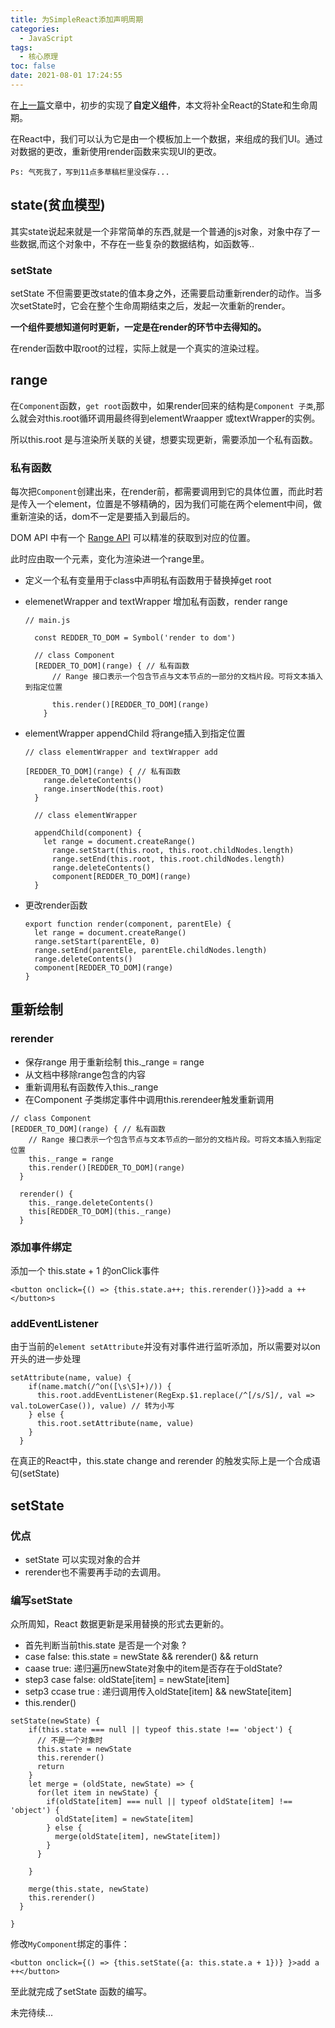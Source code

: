 ```yaml
---
title: 为SimpleReact添加声明周期
categories:
  - JavaScript
tags:
  - 核心原理
toc: false
date: 2021-08-01 17:24:55
---
```


在[上一篇](https://blog.wangguanwei.com/2021/07/25/JSX%E7%9A%84%E5%AE%9E%E7%8E%B0%E5%8E%9F%E7%90%86/)文章中，初步的实现了**自定义组件**，本文将补全React的State和生命周期。

<!--more-->

在React中，我们可以认为它是由一个模板加上一个数据，来组成的我们UI。通过对数据的更改，重新使用render函数来实现UI的更改。

`Ps: 气死我了，写到11点多草稿栏里没保存...`

## state(贫血模型)

其实state说起来就是一个非常简单的东西,就是一个普通的js对象，对象中存了一些数据,而这个对象中，不存在一些复杂的数据结构，如函数等..

### setState

setState 不但需要更改state的值本身之外，还需要启动重新render的动作。当多次setState时，它会在整个生命周期结束之后，发起一次重新的render。

**一个组件要想知道何时更新，一定是在render的环节中去得知的。**

在render函数中取root的过程，实际上就是一个真实的渲染过程。

## range

在`Component`函数，`get root`函数中，如果render回来的结构是`Component 子类`,那么就会对this.root循环调用最终得到elementWraapper 或textWrapper的实例。

所以this.root 是与渲染所关联的关键，想要实现更新，需要添加一个私有函数。

### 私有函数

每次把`Component`创建出来，在render前，都需要调用到它的具体位置，而此时若是传入一个element，位置是不够精确的，因为我们可能在两个element中间，做重新渲染的话，dom不一定是要插入到最后的。

DOM API 中有一个 [Range API](https://developer.mozilla.org/zh-CN/docs/Web/API/Range) 可以精准的获取到对应的位置。

此时应由取一个元素，变化为渲染进一个range里。

- 定义一个私有变量用于class中声明私有函数用于替换掉get root
- elemenetWrapper and textWrapper 增加私有函数，render range
  
  ```
  // main.js
  
    const REDDER_TO_DOM = Symbol('render to dom')
  
    // class Component
    [REDDER_TO_DOM](range) { // 私有函数
        // Range 接口表示一个包含节点与文本节点的一部分的文档片段。可将文本插入到指定位置
  
        this.render()[REDDER_TO_DOM](range)
      }
  ```
- elementWrapper appendChild 将range插入到指定位置
  
  ```
  // class elementWrapper and textWrapper add 
  
  [REDDER_TO_DOM](range) { // 私有函数
      range.deleteContents()
      range.insertNode(this.root)
    }
  
    // class elementWrapper 
  
    appendChild(component) {
      let range = document.createRange()
        range.setStart(this.root, this.root.childNodes.length)
        range.setEnd(this.root, this.root.childNodes.length)
        range.deleteContents()
        component[REDDER_TO_DOM](range)
    }
  ```
- 更改render函数
  
  ```
  export function render(component, parentEle) {
    let range = document.createRange()
    range.setStart(parentEle, 0)
    range.setEnd(parentEle, parentEle.childNodes.length)
    range.deleteContents()
    component[REDDER_TO_DOM](range)
  }
  ```

## 重新绘制

### rerender

- 保存range 用于重新绘制 this._range = range
- 从文档中移除range包含的内容
- 重新调用私有函数传入this._range
- 在Component 子类绑定事件中调用this.rerendeer触发重新调用

```
// class Component
[REDDER_TO_DOM](range) { // 私有函数
    // Range 接口表示一个包含节点与文本节点的一部分的文档片段。可将文本插入到指定位置
    this._range = range
    this.render()[REDDER_TO_DOM](range)
  }

  rerender() {
    this._range.deleteContents()
    this[REDDER_TO_DOM](this._range)
  }
```

### 添加事件绑定

添加一个 this.state + 1 的onClick事件

```
<button onclick={() => {this.state.a++; this.rerender()}}>add a ++</button>s
```

### addEventListener

由于当前的`element setAttribute`并没有对事件进行监听添加，所以需要对以on开头的进一步处理

```
setAttribute(name, value) {
    if(name.match(/^on([\s\S]+)/)) {
      this.root.addEventListener(RegExp.$1.replace(/^[/s/S]/, val => val.toLowerCase()), value) // 转为小写
    } else {
      this.root.setAttribute(name, value)
    }
  }
```

在真正的React中，this.state change and rerender 的触发实际上是一个合成语句(setState)

## setState

### 优点

- setState 可以实现对象的合并
- rerender也不需要再手动的去调用。

### 编写setState

众所周知，React 数据更新是采用替换的形式去更新的。

- 首先判断当前this.state 是否是一个对象 ?
- case false: this.state = newState && rerender() && return
- caase true: 递归遍历newState对象中的item是否存在于oldState?
- step3 case false: oldState[item] = newState[item]
- setp3 ccase true : 递归调用传入oldState[item] && newState[item]
- this.render()

```
setState(newState) {
    if(this.state === null || typeof this.state !== 'object') {
      // 不是一个对象时
      this.state = newState
      this.rerender()
      return 
    }
    let merge = (oldState, newState) => {
      for(let item in newState) {
        if(oldState[item] === null || typeof oldState[item] !== 'object') {
          oldState[item] = newState[item]
        } else {
          merge(oldState[item], newState[item])
        }
      }
      
    }

    merge(this.state, newState)
    this.rerender()
  }

}
```

修改`MyComponent`绑定的事件：

```
<button onclick={() => {this.setState({a: this.state.a + 1})} }>add a ++</button>
```

至此就完成了setState 函数的编写。

未完待续...

